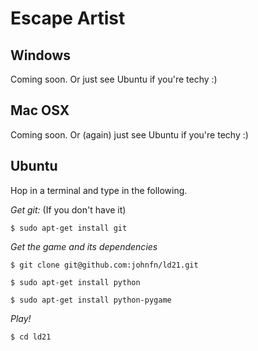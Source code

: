 Escape Artist
====================

Windows
-----------------

Coming soon. Or just see Ubuntu if you're techy :) 


Mac OSX
-----------------

Coming soon. Or (again) just see Ubuntu if you're techy :) 

Ubuntu
-----------------

Hop in a terminal and type in the following.

*Get git:* (If you don't have it)

`$ sudo apt-get install git`

*Get the game and its dependencies*

`$ git clone git@github.com:johnfn/ld21.git`

`$ sudo apt-get install python`

`$ sudo apt-get install python-pygame`

*Play!*

`$ cd ld21`
